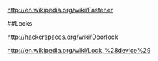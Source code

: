 http://en.wikipedia.org/wiki/Fastener




##Locks

http://hackerspaces.org/wiki/Doorlock

http://en.wikipedia.org/wiki/Lock_%28device%29